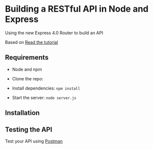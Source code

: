 # Building a RESTful API in Node and Express

Using the new Express 4.0 Router to build an API

Based on [Read the tutorial](http://scotch.io/tutorials/javascript/build-a-restful-api-using-node-and-express-4)

## Requirements

- Node and npm


- Clone the repo: 
- Install dependencies: `npm install`
- Start the server: `node server.js`
## Installation

## Testing the API
Test your API using [Postman](https://chrome.google.com/webstore/detail/postman-rest-client-packa/fhbjgbiflinjbdggehcddcbncdddomop)
